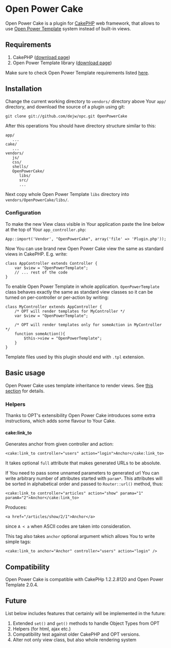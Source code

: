 # Open Power Cake #

Open Power Cake is a plugin for [CakePHP] web framework, that allows to use [Open Power Template][OPT] system instead of built-in views.

## Requirements ##

1. CakePHP ([download page][CakePHPdownload])
2. Open Power Template library ([download page][OPTdownload])

Make sure to check Open Power Template requirements listed [here][OPTreqs].

## Installation ##

Change the current working directory to `vendors/` directory above Your `app/` directory, and download the source of a plugin using git:

    git clone git://github.com/dejw/opc.git OpenPowerCake

After this operations You should have directory structure similar to this:

    app/
       ...
    cake/
       ...
    vendors/
       js/
       css/
       shells/
       OpenPowerCake/
          libs/
          src/
          ...

Next copy whole Open Power Template `libs` directory into `vendors/OpenPowerCake/libs/`.

### Configuration ###

To make the new View class visible in Your application paste the line below at the top of Your `app_controller.php`:

    App::import('Vendor', "OpenPowerCake", array('file' => 'Plugin.php'));

Now You can use brand new Open Power Cake view the same as standard views in CakePHP. E.g. write:

    class AppController extends Controller {
        var $view = "OpenPowerTemplate";
        // ... rest of the code
    }

To enable Open Power Template in whole application. `OpenPowerTemplate` class behaves exactly the same as standard view classes so it can be turned on per-controller or per-action by writing:

    class MyController extends AppController {
        /* OPT will render templates for MyController */
        var $view = "OpenPowerTemplate";

        /* OPT will render templates only for someAction in MyController */
        function someAction(){
            $this->view = "OpenPowerTemplate";
        }
    }


Template files used by this plugin should end with `.tpl` extension.

## Basic usage ##

Open Power Cake uses template inheritance to render views. See [this section][OPTinheritance] for details.

### Helpers ###

Thanks to OPT's extensibility Open Power Cake introduces some extra instructions, which adds some flavour to Your Cake.

#### cake:link_to ####

Generates anchor from given controller and action:

    <cake:link_to controller="users" action="login">Anchor</cake:link_to>

It takes optional `full` attribute that makes generated URLs to be absolute.

If You need to pass some unnamed parameters to generated url You can write arbitrary number of attributes started with `param*`. This attributes will be sorted in alphabetical order and passed to `Router::url()` method, thus:

    <cake:link_to controller="articles" action="show" parama="1" paramA="2">Anchor</cake:link_to>

Produces:

    <a href="/articles/show/2/1">Anchor</a>

since `A < a` when ASCII codes are taken into consideration.

This tag also takes `anchor` optional argument which allows You to write simple tags:

    <cake:link_to anchor="Anchor" controller="users" action="login" />


## Compatibility ##

Open Power Cake is compatible with CakePHp 1.2.2.8120 and Open Power Template 2.0.4.

## Future ##

List below includes features that certainly will be implemented in the future:

1. Extended `set()` and `get()` methods to handle Object Types from OPT
2. Helpers (for html, ajax etc.)
3. Compatibility test against older CakePHP and OPT versions.
4. Alter not only view class, but also whole rendering system

  [CakePHP]: http://cakephp.org/  "CakePHP"
  [CakePHPdownload]: http://github.com/cakephp/cakephp1x/downloads "CakePHP: downloads"
  [OPT]: http://www.invenzzia.org/en/projects/open-power-libraries/open-power-template "Open Power Template"
  [OPTreqs]: http://static.invenzzia.org/docs/opt/2_0/book/en/installation.html "Open Power Template: Requirements"
  [OPTdownload]: http://www.invenzzia.org/en/download/open-power-template/2-0/2-0-4 "Open Power Template: Download page"
  [OPTinheritance]: http://static.invenzzia.org/docs/opt/2_0/book/en/syntax.topics.modularization.inheritance.html "Open Power Template: Template inheritance"

